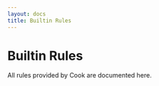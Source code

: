 ```yaml
---
layout: docs
title: Builtin Rules
---
```


# Builtin Rules

All rules provided by Cook are documented here.
